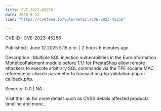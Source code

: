 ```yaml
---
title: CVE-2023-45256
date: 2025-6-12
lien: "https://cvefeed.io/vuln/detail/CVE-2023-45256"

---
```


CVE ID : CVE-2023-45256

Published :  June 12
2025
5:15 p.m. | 2 hours
6 minutes ago

Description : Multiple SQL injection vulnerabilities in the EuroInformation MoneticoPaiement module before 1.1.1 for PrestaShop allow remote attackers to execute arbitrary SQL commands via the TPE
societe
MAC
reference
or aliascb parameter to transaction.php
validation.php
or callback.php.

Severity: 0.0 | NA

Visit the link for more details
such as CVSS details
affected products
timeline
and more...
